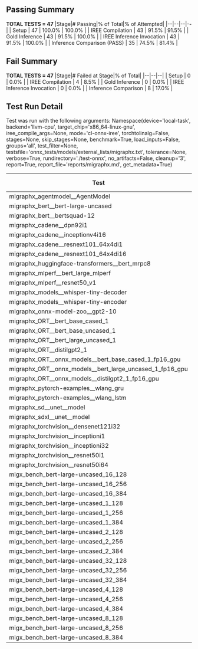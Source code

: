 ## Passing Summary

**TOTAL TESTS = 47**
|Stage|# Passing|% of Total|% of Attempted|
|--|--|--|--|
| Setup | 47 | 100.0% | 100.0% |
| IREE Compilation | 43 | 91.5% | 91.5% |
| Gold Inference | 43 | 91.5% | 100.0% |
| IREE Inference Invocation | 43 | 91.5% | 100.0% |
| Inference Comparison (PASS) | 35 | 74.5% | 81.4% |
## Fail Summary

**TOTAL TESTS = 47**
|Stage|# Failed at Stage|% of Total|
|--|--|--|
| Setup | 0 | 0.0% |
| IREE Compilation | 4 | 8.5% |
| Gold Inference | 0 | 0.0% |
| IREE Inference Invocation | 0 | 0.0% |
| Inference Comparison | 8 | 17.0% |
## Test Run Detail
Test was run with the following arguments:
Namespace(device='local-task', backend='llvm-cpu', target_chip='x86_64-linux-gnu', iree_compile_args=None, mode='cl-onnx-iree', torchtolinalg=False, stages=None, skip_stages=None, benchmark=True, load_inputs=False, groups='all', test_filter=None, testsfile='onnx_tests/models/external_lists/migraphx.txt', tolerance=None, verbose=True, rundirectory='./test-onnx', no_artifacts=False, cleanup='3', report=True, report_file='reports/migraphx.md', get_metadata=True)

| Test | Exit Status | Mean Benchmark Time (ms) | Notes |
|--|--|--|--|
| migraphx_agentmodel__AgentModel | Numerics | 0.970133682462246 | |
| migraphx_bert__bert-large-uncased | PASS | 381.9673943022887 | |
| migraphx_bert__bertsquad-12 | compilation | None | |
| migraphx_cadene__dpn92i1 | PASS | 173.00453999390206 | |
| migraphx_cadene__inceptionv4i16 | PASS | 5319.05656059583 | |
| migraphx_cadene__resnext101_64x4di1 | PASS | 316.01488528152305 | |
| migraphx_cadene__resnext101_64x4di16 | PASS | 6495.788864791393 | |
| migraphx_huggingface-transformers__bert_mrpc8 | PASS | 401.0919202119112 | |
| migraphx_mlperf__bert_large_mlperf | Numerics | 430.3566875557105 | |
| migraphx_mlperf__resnet50_v1 | PASS | 337.24488229269065 | |
| migraphx_models__whisper-tiny-decoder | PASS | 31.70932547161073 | |
| migraphx_models__whisper-tiny-encoder | Numerics | 182.1977181567086 | |
| migraphx_onnx-model-zoo__gpt2-10 | compilation | None | |
| migraphx_ORT__bert_base_cased_1 | PASS | 87.67771084482472 | |
| migraphx_ORT__bert_base_uncased_1 | PASS | 85.8531981292698 | |
| migraphx_ORT__bert_large_uncased_1 | PASS | 255.03945681783887 | |
| migraphx_ORT__distilgpt2_1 | PASS | 31.68853005205375 | |
| migraphx_ORT__onnx_models__bert_base_cased_1_fp16_gpu | Numerics | 85.3272575352873 | |
| migraphx_ORT__onnx_models__bert_large_uncased_1_fp16_gpu | Numerics | 248.99681574768488 | |
| migraphx_ORT__onnx_models__distilgpt2_1_fp16_gpu | Numerics | 48.000339542826005 | |
| migraphx_pytorch-examples__wlang_gru | PASS | 81.52174189065893 | |
| migraphx_pytorch-examples__wlang_lstm | PASS | 52.419768770535775 | |
| migraphx_sd__unet__model | import_model | None | |
| migraphx_sdxl__unet__model | import_model | None | |
| migraphx_torchvision__densenet121i32 | PASS | 1468.5480060676734 | |
| migraphx_torchvision__inceptioni1 | PASS | 208.90009527405104 | |
| migraphx_torchvision__inceptioni32 | PASS | 5753.027121225993 | |
| migraphx_torchvision__resnet50i1 | PASS | 92.80459598327677 | |
| migraphx_torchvision__resnet50i64 | PASS | 5454.361559202273 | |
| migx_bench_bert-large-uncased_16_128 | PASS | 1410.0978535910447 | |
| migx_bench_bert-large-uncased_16_256 | PASS | 3151.9905477762222 | |
| migx_bench_bert-large-uncased_16_384 | Numerics | 4746.72927459081 | |
| migx_bench_bert-large-uncased_1_128 | PASS | 163.05801707009473 | |
| migx_bench_bert-large-uncased_1_256 | PASS | 256.47310001982584 | |
| migx_bench_bert-large-uncased_1_384 | PASS | 361.21562247474986 | |
| migx_bench_bert-large-uncased_2_128 | PASS | 241.09366577532555 | |
| migx_bench_bert-large-uncased_2_256 | PASS | 493.31467412412167 | |
| migx_bench_bert-large-uncased_2_384 | PASS | 686.7582388222218 | |
| migx_bench_bert-large-uncased_32_128 | PASS | 2776.8560412029424 | |
| migx_bench_bert-large-uncased_32_256 | PASS | 5932.560508449872 | |
| migx_bench_bert-large-uncased_32_384 | Numerics | 9241.256485382715 | |
| migx_bench_bert-large-uncased_4_128 | PASS | 403.13910755018395 | |
| migx_bench_bert-large-uncased_4_256 | PASS | 796.9322986900806 | |
| migx_bench_bert-large-uncased_4_384 | PASS | 1252.3910378416379 | |
| migx_bench_bert-large-uncased_8_128 | PASS | 753.1916983425617 | |
| migx_bench_bert-large-uncased_8_256 | PASS | 1530.0204418599606 | |
| migx_bench_bert-large-uncased_8_384 | PASS | 2402.800048391024 | |
